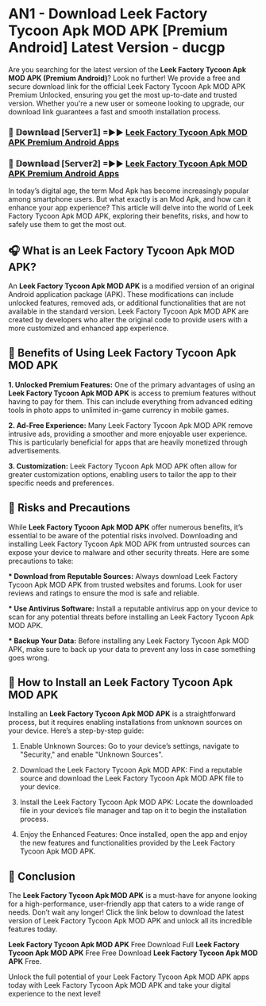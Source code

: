 # AN1 - Download Leek Factory Tycoon Apk MOD APK [Premium Android] Latest Version - ducgp

Are you searching for the latest version of the <strong>Leek Factory Tycoon Apk MOD APK (Premium Android)</strong>? Look no further! We provide a free and secure download link for the official Leek Factory Tycoon Apk MOD APK Premium Unlocked, ensuring you get the most up-to-date and trusted version. Whether you're a new user or someone looking to upgrade, our download link guarantees a fast and smooth installation process.


<h3>🔴 𝔻𝕠𝕨𝕟𝕝𝕠𝕒𝕕 [𝕊𝕖𝕣𝕧𝕖𝕣𝟙] =►► <a href="https://aan1.pages.dev?q=Leek+Factory+Tycoon+Apk+MOD+APK&ref=C5R">Leek Factory Tycoon Apk MOD APK Premium Android Apps</a></h3>

<h3>🔴 𝔻𝕠𝕨𝕟𝕝𝕠𝕒𝕕 [𝕊𝕖𝕣𝕧𝕖𝕣𝟚] =►► <a href="https://aan1.pages.dev?q=Leek+Factory+Tycoon+Apk+MOD+APK&ref=R4T">Leek Factory Tycoon Apk MOD APK Premium Android Apps</a></h3>


In today’s digital age, the term Mod Apk has become increasingly popular among smartphone users. But what exactly is an Mod Apk, and how can it enhance your app experience? This article will delve into the world of Leek Factory Tycoon Apk MOD APK, exploring their benefits, risks, and how to safely use them to get the most out.


<h2>🎧 What is an Leek Factory Tycoon Apk MOD APK?</h2>

An <strong>Leek Factory Tycoon Apk MOD APK</strong> is a modified version of an original Android application package (APK). These modifications can include unlocked features, removed ads, or additional functionalities that are not available in the standard version. Leek Factory Tycoon Apk MOD APK are created by developers who alter the original code to provide users with a more customized and enhanced app experience.


<h2>🌟 Benefits of Using Leek Factory Tycoon Apk MOD APK</h2>

<strong> 1. Unlocked Premium Features:</strong> One of the primary advantages of using an <strong>Leek Factory Tycoon Apk MOD APK</strong> is access to premium features without having to pay for them. This can include everything from advanced editing tools in photo apps to unlimited in-game currency in mobile games.

<strong> 2. Ad-Free Experience:</strong> Many Leek Factory Tycoon Apk MOD APK remove intrusive ads, providing a smoother and more enjoyable user experience. This is particularly beneficial for apps that are heavily monetized through advertisements.

<strong> 3. Customization:</strong> Leek Factory Tycoon Apk MOD APK often allow for greater customization options, enabling users to tailor the app to their specific needs and preferences.


<h2>🚀 Risks and Precautions</h2>

While <strong>Leek Factory Tycoon Apk MOD APK</strong> offer numerous benefits, it’s essential to be aware of the potential risks involved. Downloading and installing Leek Factory Tycoon Apk MOD APK from untrusted sources can expose your device to malware and other security threats. Here are some precautions to take:

<strong> * Download from Reputable Sources:</strong> Always download Leek Factory Tycoon Apk MOD APK from trusted websites and forums. Look for user reviews and ratings to ensure the mod is safe and reliable.

<strong> * Use Antivirus Software:</strong> Install a reputable antivirus app on your device to scan for any potential threats before installing an Leek Factory Tycoon Apk MOD APK.

<strong> * Backup Your Data:</strong> Before installing any Leek Factory Tycoon Apk MOD APK, make sure to back up your data to prevent any loss in case something goes wrong.


<h2>🤔 How to Install an Leek Factory Tycoon Apk MOD APK</h2>

Installing an <strong>Leek Factory Tycoon Apk MOD APK</strong> is a straightforward process, but it requires enabling installations from unknown sources on your device. Here’s a step-by-step guide:

 1. Enable Unknown Sources: Go to your device’s settings, navigate to "Security," and enable "Unknown Sources".

 2. Download the Leek Factory Tycoon Apk MOD APK: Find a reputable source and download the Leek Factory Tycoon Apk MOD APK file to your device.

 3. Install the Leek Factory Tycoon Apk MOD APK: Locate the downloaded file in your device’s file manager and tap on it to begin the installation process.

 4. Enjoy the Enhanced Features: Once installed, open the app and enjoy the new features and functionalities provided by the Leek Factory Tycoon Apk MOD APK.


<h2>🎯 <strong>Conclusion</strong></h2>

The <strong>Leek Factory Tycoon Apk MOD APK</strong> is a must-have for anyone looking for a high-performance, user-friendly app that caters to a wide range of needs. Don’t wait any longer! Click the link below to download the latest version of Leek Factory Tycoon Apk MOD APK and unlock all its incredible features today.

<strong>Leek Factory Tycoon Apk MOD APK</strong> Free Download Full <strong>Leek Factory Tycoon Apk MOD APK</strong> Free Free Download <strong>Leek Factory Tycoon Apk MOD APK</strong> Free.

Unlock the full potential of your Leek Factory Tycoon Apk MOD APK apps today with Leek Factory Tycoon Apk MOD APK and take your digital experience to the next level!